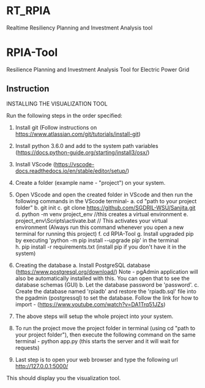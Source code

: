# RT_RPIA
Realtime Resiliency Planning and Investment Analysis tool

# RPIA-Tool
Resilience Planning and Investment Analysis Tool for Electric Power Grid

## Instruction
INSTALLING THE VISUALIZATION TOOL

Run the following steps in the order specified:

1. Install git (Follow instructions on https://www.atlassian.com/git/tutorials/install-git)

2. Install python 3.6.0 and add to the system path variables (https://docs.python-guide.org/starting/install3/osx/)

3. Install VScode (https://vscode-docs.readthedocs.io/en/stable/editor/setup/)

4. Create a folder (example name - "project") on your system.

5. Open VScode and open the created folder in VScode and then run the following commands in the VScode terminal-
	a. cd "path to your project folder"
	b. git init
	c. git clone https://github.com/SGDRIL-WSU/Sanjita.git
	d. python -m venv project_env            //this creates a virtual environment
	e. project_env\Scripts\activate.bat     // This activates your virtual environment (Always run this command whenever you open a new terminal for running this project)
	f. cd RPIA-Tool
	g. Install upgraded pip by executing 'python -m pip install --upgrade pip' in the terminal  
	h. pip install -r requirements.txt (install pip if you don't have it in the system)

6. Creating the database
	a. Install PostgreSQL database (https://www.postgresql.org/download/)
	    Note - pgAdmin application will also be automatically installed with this. You can open that to see the database schemas (GUI)
	b. Let the database password be 'password'.
	c. Create the database named 'rpiadb' and restore the 'rpiadb.sql' file into the pgadmin (postgressql) to set the database.
	    Follow the link for how to import - (https://www.youtube.com/watch?v=DA1Trq51JZs)  

7. The above steps will setup the whole project into your system.

8. To run the project move the project folder in terminal (using cd "path to your project folder"), then execute the following command on the same terminal -
	python app.py (this starts the server and it will wait for requests)

9. Last step is to open your web browser and type the following url
	http://127.0.0.1:5000/

This should display you the visualization tool.
